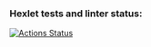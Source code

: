### Hexlet tests and linter status:
[![Actions Status](https://github.com/Vadimhungry/python-project-83/actions/workflows/hexlet-check.yml/badge.svg)](https://github.com/Vadimhungry/python-project-83/actions)
